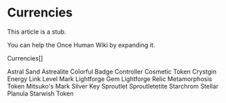 # Currencies

This article is a stub.
        
You can help the Once Human Wiki by expanding it.

        
    

Currencies[]

Astral Sand
Astrealite
Colorful Badge
Controller
Cosmetic Token
Crystgin
Energy Link
Level Mark
Lightforge Gem
Lightforge Relic
Metamorphosis Token
Mitsuko's Mark
Silver Key
Sproutlet
Sproutletetite
Starchrom
Stellar Planula
Starwish Token
